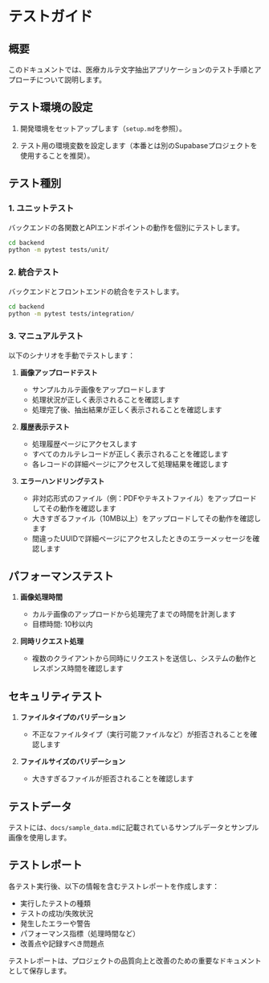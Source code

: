 # テストガイド

## 概要

このドキュメントでは、医療カルテ文字抽出アプリケーションのテスト手順とアプローチについて説明します。

## テスト環境の設定

1. 開発環境をセットアップします（`setup.md`を参照）。

2. テスト用の環境変数を設定します（本番とは別のSupabaseプロジェクトを使用することを推奨）。

## テスト種別

### 1. ユニットテスト

バックエンドの各関数とAPIエンドポイントの動作を個別にテストします。

```bash
cd backend
python -m pytest tests/unit/
```

### 2. 統合テスト

バックエンドとフロントエンドの統合をテストします。

```bash
cd backend
python -m pytest tests/integration/
```

### 3. マニュアルテスト

以下のシナリオを手動でテストします：

1. **画像アップロードテスト**
   - サンプルカルテ画像をアップロードします
   - 処理状況が正しく表示されることを確認します
   - 処理完了後、抽出結果が正しく表示されることを確認します

2. **履歴表示テスト**
   - 処理履歴ページにアクセスします
   - すべてのカルテレコードが正しく表示されることを確認します
   - 各レコードの詳細ページにアクセスして処理結果を確認します

3. **エラーハンドリングテスト**
   - 非対応形式のファイル（例：PDFやテキストファイル）をアップロードしてその動作を確認します
   - 大きすぎるファイル（10MB以上）をアップロードしてその動作を確認します
   - 間違ったUUIDで詳細ページにアクセスしたときのエラーメッセージを確認します

## パフォーマンステスト

1. **画像処理時間**
   - カルテ画像のアップロードから処理完了までの時間を計測します
   - 目標時間: 10秒以内

2. **同時リクエスト処理**
   - 複数のクライアントから同時にリクエストを送信し、システムの動作とレスポンス時間を確認します

## セキュリティテスト

1. **ファイルタイプのバリデーション**
   - 不正なファイルタイプ（実行可能ファイルなど）が拒否されることを確認します

2. **ファイルサイズのバリデーション**
   - 大きすぎるファイルが拒否されることを確認します

## テストデータ

テストには、`docs/sample_data.md`に記載されているサンプルデータとサンプル画像を使用します。

## テストレポート

各テスト実行後、以下の情報を含むテストレポートを作成します：

- 実行したテストの種類
- テストの成功/失敗状況
- 発生したエラーや警告
- パフォーマンス指標（処理時間など）
- 改善点や記録すべき問題点

テストレポートは、プロジェクトの品質向上と改善のための重要なドキュメントとして保存します。